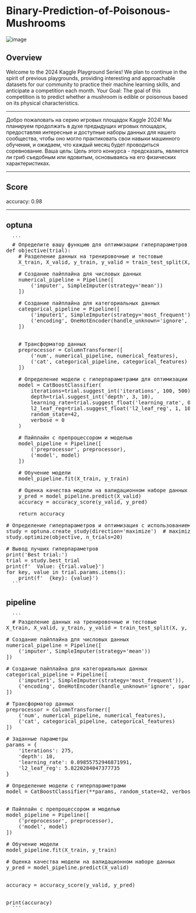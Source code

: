 # Binary-Prediction-of-Poisonous-Mushrooms
![image](https://github.com/user-attachments/assets/c0bbecb9-e518-40e9-9c78-81d50b40f257)

## Overview
Welcome to the 2024 Kaggle Playground Series! We plan to continue in the spirit of previous playgrounds, providing interesting and approachable datasets for our community to practice their machine learning skills, and anticipate a competition each month.
Your Goal: The goal of this competition is to predict whether a mushroom is edible or poisonous based on its physical characteristics.

______

Добро пожаловать на серию игровых площадок Kaggle 2024! Мы планируем продолжать в духе предыдущих игровых площадок, предоставляя интересные и доступные наборы данных для нашего сообщества, чтобы оно могло практиковать свои навыки машинного обучения, и ожидаем, что каждый месяц будет проводиться соревнование.
Ваша цель: Цель этого конкурса - предсказать, является ли гриб съедобным или ядовитым, основываясь на его физических характеристиках.

______

## Score
accuracy: 0.98
_____

## optuna
<pre>
  ```
  # Определите вашу функцию для оптимизации гиперпараметров
def objective(trial):
    # Разделение данных на тренировочные и тестовые
    X_train, X_valid, y_train, y_valid = train_test_split(X, y, test_size=0.2, random_state=42)
    
    # Создание пайплайна для числовых данных
    numerical_pipeline = Pipeline([
        ('imputer', SimpleImputer(strategy='mean'))
    ])

    # Создание пайплайна для категориальных данных
    categorical_pipeline = Pipeline([
        ('imputer1', SimpleImputer(strategy='most_frequent')),
        ('encoding', OneHotEncoder(handle_unknown='ignore', sparse=False))
    ])


    # Трансформатор данных
    preprocessor = ColumnTransformer([
        ('num', numerical_pipeline, numerical_features),
        ('cat', categorical_pipeline, categorical_features)
    ])
    
    # Определение модели с гиперпараметрами для оптимизации
    model = CatBoostClassifier(
        iterations=trial.suggest_int('iterations', 100, 500),
        depth=trial.suggest_int('depth', 3, 10),
        learning_rate=trial.suggest_float('learning_rate', 0.01, 0.1),
        l2_leaf_reg=trial.suggest_float('l2_leaf_reg', 1, 10),
        random_state=42,
        verbose = 0
    )

    # Пайплайн с препроцессором и моделью
    model_pipeline = Pipeline([
        ('preprocessor', preprocessor),
        ('model', model)
    ])
    
    # Обучение модели
    model_pipeline.fit(X_train, y_train)

    # Оценка качества модели на валидационном наборе данных
    y_pred = model_pipeline.predict(X_valid)
    accuracy = accuracy_score(y_valid, y_pred)

    return accuracy

# Определение гиперпараметров и оптимизация с использованием Optuna
study = optuna.create_study(direction='maximize')  # maximize для максимизации accuracy
study.optimize(objective, n_trials=20)

# Вывод лучших гиперпараметров
print('Best trial:')
trial = study.best_trial
print(f'  Value: {trial.value}')
for key, value in trial.params.items():
    print(f'  {key}: {value}')
  ```
</pre>


## pipeline
<pre>
  ```
  # Разделение данных на тренировочные и тестовые
X_train, X_valid, y_train, y_valid = train_test_split(X, y, test_size=0.2, random_state=42)

# Создание пайплайна для числовых данных
numerical_pipeline = Pipeline([
    ('imputer', SimpleImputer(strategy='mean'))
])

# Создание пайплайна для категориальных данных
categorical_pipeline = Pipeline([
    ('imputer1', SimpleImputer(strategy='most_frequent')),
    ('encoding', OneHotEncoder(handle_unknown='ignore', sparse=False))
])

# Трансформатор данных
preprocessor = ColumnTransformer([
    ('num', numerical_pipeline, numerical_features),
    ('cat', categorical_pipeline, categorical_features)
])

# Заданные параметры
params = {
    'iterations': 275,
    'depth': 10,
    'learning_rate': 0.09855752946871991,
    'l2_leaf_reg': 5.8220284047377735
}

# Определение модели с гиперпараметрами
model = CatBoostClassifier(**params, random_state=42, verbose=0)


# Пайплайн с препроцессором и моделью
model_pipeline = Pipeline([
    ('preprocessor', preprocessor),
    ('model', model)
])

# Обучение модели
model_pipeline.fit(X_train, y_train)

# Оценка качества модели на валидационном наборе данных
y_pred = model_pipeline.predict(X_valid)


accuracy = accuracy_score(y_valid, y_pred)


print(accuracy)
  ```
</pre>
